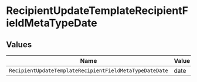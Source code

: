 # RecipientUpdateTemplateRecipientFieldMetaTypeDate


## Values

| Name                                                    | Value                                                   |
| ------------------------------------------------------- | ------------------------------------------------------- |
| `RecipientUpdateTemplateRecipientFieldMetaTypeDateDate` | date                                                    |